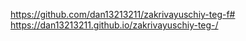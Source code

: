 https://github.com/dan13213211/zakrivayuschiy-teg-f#
https://dan13213211.github.io/zakrivayuschiy-teg-/
